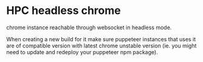 HPC headless chrome
===================

chrome instance reachable through websocket in headless mode.

When creating a new build for it make sure puppeteer instances that uses it are of compatible version with latest chrome unstable version (ie. you might need to update and redeploy your puppeteer npm package).
